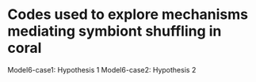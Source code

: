 # Codes used to explore mechanisms mediating symbiont shuffling in coral

Model6-case1: Hypothesis 1 
Model6-case2: Hypothesis 2

